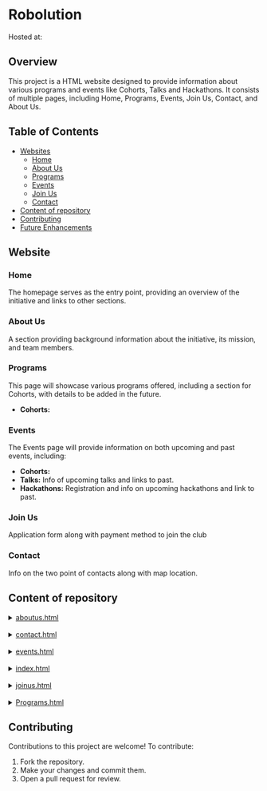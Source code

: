 # Robolution
Hosted at: 
## Overview
This project is a HTML website designed to provide information about various programs and events like Cohorts, Talks and Hackathons. It consists of multiple pages, including Home, Programs, Events, Join Us, Contact, and About Us.

## Table of Contents
- [Websites](#website)
  - [Home](#home)
  - [About Us](#about-us)
  - [Programs](#programs)
  - [Events](#events)
  - [Join Us](#join-us)
  - [Contact](#contact)
- [Content of repository](#content-of-repository)
- [Contributing](#contributing)
- [Future Enhancements](#future-enhancements)


## Website

### Home
The homepage serves as the entry point, providing an overview of the initiative and links to other sections.

### About Us
A section providing background information about the initiative, its mission, and team members.

### Programs
This page will showcase various programs offered, including a section for Cohorts, with details to be added in the future.
- **Cohorts:**

### Events
The Events page will provide information on both upcoming and past events, including:
- **Cohorts:**
- **Talks:** Info of upcoming talks and links to past.
- **Hackathons:** Registration and info on upcoming hackathons and link to past.

### Join Us
Application form along with payment method to join the club

### Contact
Info on the two point of contacts along with map location.

## Content of repository

<details>
<summary><a href="./aboutus.html">aboutus.html</a></summary>
<br>

[About Us Page](#about-us)
<br>
<br>
**Content:**
- Navbar
- About Us section
- Team Info section
- Footer

**CSS:** Tailwind CSS
</details>
<br>

<details>
<summary><a href="./contact.html">contact.html</a></summary>
<br>

[Contact Page](#contact)
<br>
<br>
**Content:**
- Navbar
- Point of Contact div
- Location div
- Footer

**CSS:** Tailwind CSS

**JS:** Included in the end of the head tag (for map functionality)
</details>
<br>

<details>
<summary><a href="./events.html">events.html</a></summary>
<br>

[Events Page](#events)
<br>
<br>
**Content:**
- Navbar
- Cohorts sections
- Talks sections
- hackathon sections

**CSS:** Tailwind CSS

**JS:** Included in the end of the body tag
</details>
<br>

<details>
<summary><a href="./index.html">index.html</a></summary>
<br>

[Home Page](#home)
<br>
<br>
**Content:**
- Navbar
- Hero section
- Features section
- Footer

**CSS:** 
- Tailwind CSS
- hero-bg customized at end of head tag 
</details>
<br>

<details>
<summary><a href="./joinus.html">joinus.html</a></summary>
<br>

[Join Us Page](#join-us)
<br>
<br>
**Content:**
- Navbar
- Join Us section
    - Form section
    - Qr section
- Footer

**CSS:** Tailwind CSS
</details>
<br>

<details>
<summary><a href="./Programs.html">Programs.html</a></summary>
<br>

[Programs Page](#programs)
<br>
<br>
**Content:**
- Navbar
- Programs section
- Footer

**CSS:** Tailwind CSS
</details>

## Contributing
Contributions to this project are welcome! To contribute:
1. Fork the repository.
2. Make your changes and commit them.
3. Open a pull request for review.
